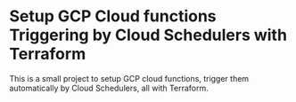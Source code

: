 # Setup GCP Cloud functions Triggering by Cloud Schedulers with Terraform
This is a small project to setup GCP cloud functions, trigger them automatically by Cloud Schedulers, all with Terraform.
